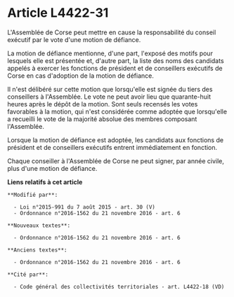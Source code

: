 # Article L4422-31

L'Assemblée de Corse peut mettre en cause la responsabilité du conseil exécutif par le vote d'une motion de défiance.

La motion de défiance mentionne, d'une part, l'exposé des motifs pour lesquels elle est présentée et, d'autre part, la liste
des noms des candidats appelés à exercer les fonctions de président et de conseillers exécutifs de Corse en cas d'adoption de
la motion de défiance.

Il n'est délibéré sur cette motion que lorsqu'elle est signée du tiers des conseillers à l'Assemblée. Le vote ne peut avoir
lieu que quarante-huit heures après le dépôt de la motion. Sont seuls recensés les votes favorables à la motion, qui n'est
considérée comme adoptée que lorsqu'elle a recueilli le vote de la majorité absolue des membres composant l'Assemblée.

Lorsque la motion de défiance est adoptée, les candidats aux fonctions de président et de conseillers exécutifs entrent
immédiatement en fonction.

Chaque conseiller à l'Assemblée de Corse ne peut signer, par année civile, plus d'une motion de défiance.

**Liens relatifs à cet article**

	**Modifié par**:

	  - Loi n°2015-991 du 7 août 2015 - art. 30 (V)
	  - Ordonnance n°2016-1562 du 21 novembre 2016 - art. 6

	**Nouveaux textes**:

	  - Ordonnance n°2016-1562 du 21 novembre 2016 - art. 6

	**Anciens textes**:

	  - Ordonnance n°2016-1562 du 21 novembre 2016 - art. 6

	**Cité par**:

	  - Code général des collectivités territoriales - art. L4422-18 (VD)
